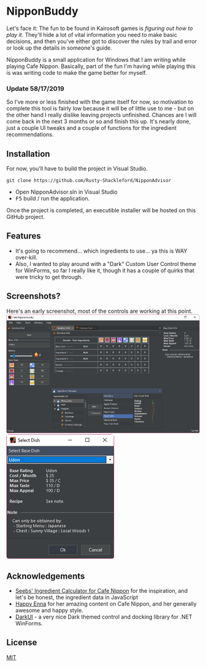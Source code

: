 # NipponBuddy

Let's face it: The fun to be found in Kairosoft games is *figuring out how to play it*.  They'll hide a lot of vital information you need to make basic decisions, and then you've either got to discover the rules by trail and error or look up the details in someone's guide. 

NipponBuddy is a small application for Windows that I am writing while playing Cafe Nippon. Basically, part of the fun I'm having while playing this is was writing code to make the game better for myself. 


### Update 58/17/2019
So I've more or less finished with the game itself for now, so motivation to complete this tool is fairly low because it will be of little use to me - but on the other hand I really dislike leaving projects unfinished.  Chances are I will come back in the next 3 months or so and finish this up.  It's nearly done, just a couple UI tweaks and a couple of functions for the ingredient recommendations.


## Installation

For now, you'll have to build the project in Visual Studio.

```
git clone https://github.com/Rusty-Shackleford/NipponAdvisor
```

- Open NipponAdvisor.sln in Visual Studio
- <kbd>F5</kbd> build / run the application.

Once the project is completed, an executible installer will be hosted on this GitHub project.


## Features
- It's going to recommend... which ingredients to use... ya this is WAY over-kill.  
- Also, I wanted to play around with a "Dark" Custom User Control theme for WinForms, so far I really like it, though it has a couple of quirks that were tricky to get through.

## Screenshots?

Here's an early screenshot, most of the controls are working at this point.
![MainScreen](https://raw.githubusercontent.com/Rusty-Shackleford/NipponAdvisor/master/screenshots/MainScreen.png)
![Dialog](https://raw.githubusercontent.com/Rusty-Shackleford/NipponAdvisor/master/screenshots/DishSelect.png)


## Acknowledgements

- [Seebs' Ingredient Calculator for Cafe Nippon](http://www.seebs.net/ingredients.html) for the inspiration, and let's be honest, the ingredient data in JavaScript
- [Happy Enna](http://happyenna.blogspot.com/p/cafe-nippon.html) for her amazing content on Cafe Nippon, and her generally awesome and happy style.
- [DarkUI](https://github.com/RobinPerris/DarkUI) - a very nice Dark themed control and docking library for .NET WinForms.

## License
[MIT](https://choosealicense.com/licenses/mit/)
